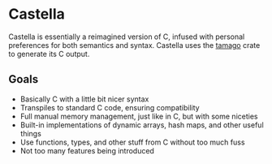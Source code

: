 # Castella

Castella is essentially a reimagined version of C, infused with personal preferences for both semantics and syntax. Castella uses the [tamago](https://crates.io/crates/tamago) crate to generate its C output.

## Goals

- Basically C with a little bit nicer syntax
- Transpiles to standard C code, ensuring compatibility
- Full manual memory management, just like in C, but with some niceties
- Built-in implementations of dynamic arrays, hash maps, and other useful things
- Use functions, types, and other stuff from C without too much fuss
- Not too many features being introduced
